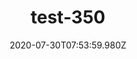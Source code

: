 ---
title: test-350
date: 2020-07-30T07:53:59.980Z
banner_subcontent: asdfsf
category: Fact sheets
focus: Assessment of organisational approach
role: CEO or leadership
organisation_size: Large (250+ employees)
industry: Transport & Logistics
content: Lorem ipsum dolor sit amet, consectetur adipiscing elit, sed do eiusmod tempor incididunt ut labore et dolore magna aliqua. Ut enim ad minim veniam, quis nostrud exercitation ullamco laboris nisi ut aliquip ex ea commodo consequat. Duis aute irure dolor in reprehenderit in voluptate velit esse cillum dolore eu fugiat nulla pariatur. Excepteur sint occaecat cupidatat non proident, sunt in culpa qui officia deserunt mollit anim id est laborum.
---